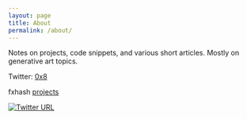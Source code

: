 ```yaml
---
layout: page
title: About
permalink: /about/
---
```


Notes on projects, code snippets, and various short articles. Mostly on generative art topics.

Twitter: <a href="https://twitter.com/0x00ba8" target="_blank" rel="noopener noreferrer">0x8</a>

fxhash <a href="https://www.fxhash.xyz/u/0x08" target="_blank" rel="noopener noreferrer">projects</a>

[![Twitter URL](https://img.shields.io/twitter/url?label=0x8&style=for-the-badge&url=https%3A%2F%2Ftwitter.com%2F0x00ba8)](https://twitter.com/0x00ba8)
